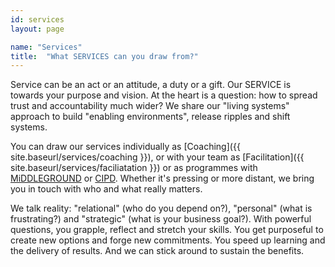 ```yaml
---
id: services
layout: page

name: "Services"
title:  "What SERVICES can you draw from?"
---
```


Service can be an act or an attitude, a duty or a gift. Our SERVICE is
towards your purpose and vision. At the heart is a question: how to spread trust and accountability much wider? We share our "living systems" approach to build "enabling environments", release
ripples and shift systems.

You can draw our services individually as [Coaching]({{ site.baseurl/services/coaching }}), or with your team as [Facilitation]({{ site.baseurl/services/faciliatation }}) or as programmes with [MiDDLEGROUND](http://www.middle-ground.co.uk) or [CIPD](http://www.cipd.co.uk/training/ORDDTC). Whether it's pressing or more distant, we bring you in touch with who and what really matters.

We talk reality: "relational" (who do you depend on?), "personal" (what is frustrating?) and "strategic"
(what is your business goal?). With powerful questions, you grapple, reflect and stretch your skills. You get purposeful to create new options and forge new commitments. You speed up learning and the delivery of results. And we can stick around to sustain the benefits.